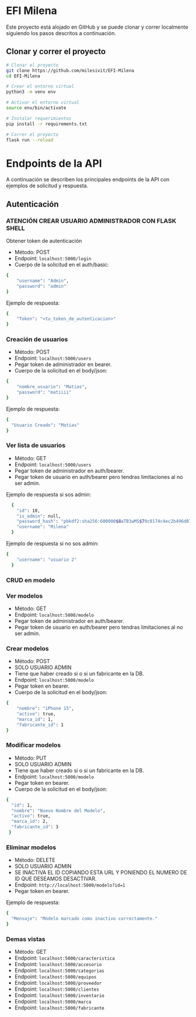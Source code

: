# EFI Milena

Este proyecto está alojado en GitHub y se puede clonar y correr localmente siguiendo los pasos descritos a continuación.

## Clonar y correr el proyecto

```bash
# Clonar el proyecto
git clone https://github.com/milesivit/EFI-Milena
cd EFI-Milena

# Crear el entorno virtual
python3 -m venv env

# Activar el entorno virtual
source env/bin/activate

# Instalar requerimientos
pip install -r requirements.txt

# Correr el proyecto
flask run --reload
```

# Endpoints de la API

A continuación se describen los principales endpoints de la API con ejemplos de solicitud y respuesta.

## Autenticación
### ATENCIÓN CREAR USUARIO ADMINISTRADOR CON FLASK SHELL

Obtener token de autenticación
- Método: POST
- Endpoint: `localhost:5000/login`
- Cuerpo de la solicitud en el auth/basic:

```bash
{
    "username": "Admin",
    "password": "admin"
}
```

Ejemplo de respuesta:

```bash
{
    "Token": "<tu_token_de_autenticacion>"
}
```

### Creación de usuarios 
- Método: POST
- Endpoint: `localhost:5000/users`
- Pegar token de administrador en bearer.
- Cuerpo de la solicitud en el body/json:

```bash
{
    "nombre_usuario": "Matias",
    "password": "matiiii"
}
```
Ejemplo de respuesta:

```bash
{
  "Usuario Creado": "Matias"
}
```

### Ver lista de usuarios
- Método: GET
- Endpoint: `localhost:5000/users`
- Pegar token de administrador en auth/bearer.
- Pegar token de usuario en auth/bearer pero tendras limitaciones al no ser admin.

Ejemplo de respuesta si sos admin:

```bash
  {
    "id": 10,
    "is_admin": null,
    "password_hash": "pbkdf2:sha256:600000$8aTB3wMS$70c0174c4ec2b496d07734c070ad3dcb512c7f0d7274f8ee944e01715fc3bb9d",
    "username": "Milena"
  }
```
Ejemplo de respuesta si no sos admin:

```bash
{
    "username": "usuario 2"
  }
```

### CRUD en modelo

### Ver modelos
- Método: GET
- Endpoint: `localhost:5000/modelo`
- Pegar token de administrador en auth/bearer.
- Pegar token de usuario en auth/bearer pero tendras limitaciones al no ser admin.

### Crear modelos
- Método: POST
- SOLO USUARIO ADMIN
- Tiene que haber creado si o si un fabricante en la DB.
- Endpoint: `localhost:5000/modelo`
- Pegar token en bearer.
- Cuerpo de la solicitud en el body/json:

```bash
{
    "nombre": "iPhone 15",
    "activo": true,
    "marca_id": 1,
    "fabricante_id": 1
}
```

### Modificar modelos
- Método: PUT
- SOLO USUARIO ADMIN
- Tiene que haber creado si o si un fabricante en la DB.
- Endpoint: `localhost:5000/modelo`
- Pegar token en bearer.
- Cuerpo de la solicitud en el body/json:

```bash
{
  "id": 1,
  "nombre": "Nuevo Nombre del Modelo",
  "activo": true,
  "marca_id": 2,
  "fabricante_id": 3
 }
```

### Eliminar modelos
- Método: DELETE
- SOLO USUARIO ADMIN
- SE INACTIVA EL ID COPIANDO ESTA URL Y PONIENDO EL NUMERO DE ID QUE DESEAMOS DESACTIVAR.
- Endpoint: `http://localhost:5000/modelo?id=1`
- Pegar token en bearer.

Ejemplo de respuesta:
```bash
{
  "Mensaje": "Modelo marcado como inactivo correctamente."
}
```

### Demas vistas
- Método: GET
- Endpoint: `localhost:5000/caracteristica`
- Endpoint: `localhost:5000/accesorio`
- Endpoint: `localhost:5000/categorias`
- Endpoint: `localhost:5000/equipos`
- Endpoint: `localhost:5000/proveedor`
- Endpoint: `localhost:5000/clientes`
- Endpoint: `localhost:5000/inventario`
- Endpoint: `localhost:5000/marca`
- Endpoint: `localhost:5000/fabricante`
